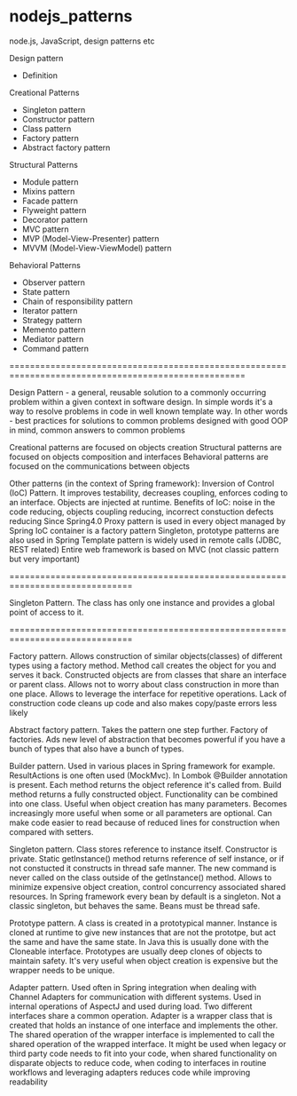# nodejs_patterns
node.js, JavaScript, design patterns etc


Design pattern 
   - Definition


Creational Patterns
   - Singleton pattern
   - Constructor pattern
   - Class pattern
   - Factory pattern
   - Abstract factory pattern

Structural Patterns
  - Module pattern
  - Mixins pattern
  - Facade pattern
  - Flyweight pattern
  - Decorator pattern
  - MVC pattern
  - MVP (Model-View-Presenter) pattern
  - MVVM (Model-View-ViewModel) pattern

Behavioral Patterns
  - Observer pattern
  - State pattern
  - Chain of responsibility pattern
  - Iterator pattern
  - Strategy pattern
  - Memento pattern
  - Mediator pattern
  - Command pattern

====================================================================================================

Design Pattern - a general, reusable solution to a commonly occurring problem within a given context in software design.
In simple words it's a way to resolve problems in code in well known template way.
In other words - best practices for solutions to common problems designed with good OOP in mind, common answers to common problems

Creational patterns are focused on objects creation
Structural patterns are focused on objects composition and interfaces
Behavioral patterns are focused on the communications between objects


Other patterns (in the context of Spring framework):
Inversion of Control (IoC) Pattern. It improves testability, decreases coupling, enforces coding to an interface. Objects are injected at runtime.
Benefits of IoC: noise in the code reducing, objects coupling reducing, incorrect constuction defects reducing
Since Spring4.0 Proxy pattern is used in every object managed by Spring
IoC container is a factory pattern
Singleton, prototype patterns are also used in Spring
Template pattern is widely used in remote calls (JDBC, REST related)
Entire web framework is based on MVC (not classic pattern but very important)





==============================================================================

Singleton Pattern. The class has only one instance and provides a global point of access to it.





==============================================================================


Factory pattern. Allows construction of similar objects(classes) of different types using a factory method. Method call creates the object for you and serves it back. Constructed objects are from classes that share an interface or parent class. Allows not to worry about class construction in more than one place. Allows to leverage the interface for repetitive operations. Lack of construction code cleans up code and also makes copy/paste errors less likely

Abstract factory pattern. Takes the pattern one step further. Factory of factories. Ads new level of abstraction that becomes powerful if you have a bunch of types that also have a bunch of types.

Builder pattern. Used in various places in Spring framework for example. ResultActions is one often used (MockMvc). In Lombok @Builder annotation is present. Each method returns the object reference it's called from. Build method returns a fully constructed object. Functionality can be combined into one class. Useful when object creation has many parameters. Becomes increasingly more useful when some or all parameters are optional. Can make code easier to read because of reduced lines for construction when compared with setters. 

Singleton pattern. Class stores reference to instance itself. Constructor is private. Static getInstance() method returns reference of self instance, or if not constucted it constructs in thread safe manner. The new command is never called on the class outside of the getInstance() method. 
Allows to minimize expensive object creation, control concurrency associated shared resources. 
In Spring framework every bean by default is a singleton. Not a classic singleton, but behaves the same. Beans must be thread safe. 

Prototype pattern. A class is created in a prototypical manner. Instance is cloned at runtime to give new instances that are not the prototpe, but act the same and have the same state. In Java this is usually done with the Cloneable interface. Prototypes are usually deep clones of objects to maintain safety.
It's very useful when object creation is expensive but the wrapper needs to be unique. 

Adapter pattern. Used often in Spring integration when dealing with Channel Adapters for communication with different systems. Used in internal operations of AspectJ and used during load. Two different interfaces share a common operation. Adapter is a wrapper class that is created that holds an instance of one interface and implements the other. The shared operation of the wrapper interface is implemented to call the shared operation of the wrapped interface. It might be used when legacy or third party code needs to fit into your code, when shared functionality on disparate objects to reduce code, when coding to interfaces in routine workflows and leveraging adapters reduces code while improving readability






